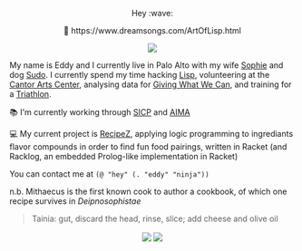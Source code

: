 <p align="center">
  Hey :wave:
</p>

<p align="center">
  💝 https://www.dreamsongs.com/ArtOfLisp.html
</p>
 
<p align="center">
  <img align="center" src="https://github.com/Mithaecus/mithaecus/actions/workflows/always-green.yml/badge.svg" />
</p> 
  
My name is Eddy and I currently live in Palo Alto with my wife [Sophie](https://github.com/sophieschau) and dog [Sudo](https://instagram.com/adognamedsudo). I currently spend my time hacking [Lisp](http://www.paulgraham.com/avg.html), volunteering at the [Cantor Arts Center](https://en.wikipedia.org/wiki/Cantor_Arts_Center), analysing data for [Giving What We Can](https://givingwhatwecan.org), and training for a [Triathlon](https://www.svtriclub.org).

:books: I'm currently working through [SICP](https://mithaecus.github.io/book-sicp) and [AIMA](https://mithaecus.github.io/book-aima)

💻 My current project is [RecipeZ](https://github.com/mithaecus/RecipeZ), applying logic programming to ingrediants flavor compounds in order to find fun food pairings, written in Racket (and Racklog, an embedded Prolog-like implementation in Racket)

You can contact me at `(@ "hey" (. "eddy" "ninja"))`

n.b. Mithaecus is the first known cook to author a cookbook, of which one recipe survives in *Deipnosophistae*

> Tainia: gut, discard the head, rinse, slice; add cheese and olive oil

<p align="center">
  <img align="center" src="https://github-readme-stats.vercel.app/api?username=Mithaecus&show_icons=true&theme=calm" />
  <img align="center" src="https://github-readme-stats.vercel.app/api/top-langs/?username=Mithaecus&theme=calm&hide=css,javascript,html&exclude_repo=mangata-e2e" />
</p>
 
    